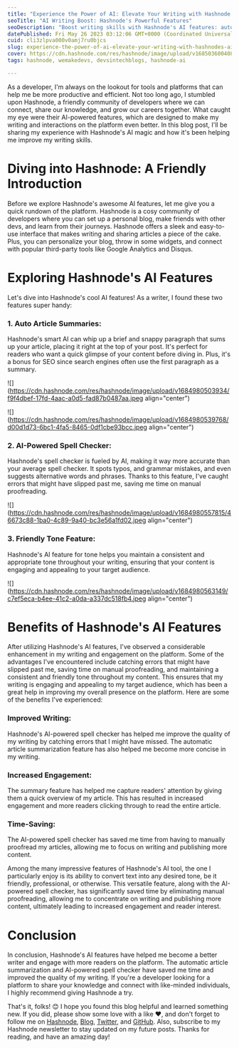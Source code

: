 ```yaml
---
title: "Experience the Power of AI: Elevate Your Writing with Hashnode's AI Features"
seoTitle: "AI Writing Boost: Hashnode's Powerful Features"
seoDescription: "Boost writing skills with Hashnode's AI features: auto article summaries, AI-powered spell checker, and friendly tone feature for enhanced engagement"
datePublished: Fri May 26 2023 03:12:06 GMT+0000 (Coordinated Universal Time)
cuid: cli3zlpva000v0amj7ru0bjcs
slug: experience-the-power-of-ai-elevate-your-writing-with-hashnodes-ai-features
cover: https://cdn.hashnode.com/res/hashnode/image/upload/v1685036004085/ed13945c-f7e9-40fa-8e4c-ab666efffe62.png
tags: hashnode, wemakedevs, devsintechblogs, hashnode-ai

---
```


As a developer, I'm always on the lookout for tools and platforms that can help me be more productive and efficient. Not too long ago, I stumbled upon Hashnode, a friendly community of developers where we can connect, share our knowledge, and grow our careers together. What caught my eye were their AI-powered features, which are designed to make my writing and interactions on the platform even better. In this blog post, I'll be sharing my experience with Hashnode's AI magic and how it's been helping me improve my writing skills.

# Diving into Hashnode: A Friendly Introduction

Before we explore Hashnode's awesome AI features, let me give you a quick rundown of the platform. Hashnode is a cosy community of developers where you can set up a personal blog, make friends with other devs, and learn from their journeys. Hashnode offers a sleek and easy-to-use interface that makes writing and sharing articles a piece of the cake. Plus, you can personalize your blog, throw in some widgets, and connect with popular third-party tools like Google Analytics and Disqus.

# Exploring Hashnode's AI Features

Let's dive into Hashnode's cool AI features! As a writer, I found these two features super handy:

### 1\. Auto Article Summaries:

Hashnode's smart AI can whip up a brief and snappy paragraph that sums up your article, placing it right at the top of your post. It's perfect for readers who want a quick glimpse of your content before diving in. Plus, it's a bonus for SEO since search engines often use the first paragraph as a summary.

![](https://cdn.hashnode.com/res/hashnode/image/upload/v1684980503934/f9f4dbef-17fd-4aac-a0d5-fad87b0487aa.jpeg align="center")

![](https://cdn.hashnode.com/res/hashnode/image/upload/v1684980539768/d00d1d73-6bc1-4fa5-8465-0df1cbe93bcc.jpeg align="center")

### 2\. AI-Powered Spell Checker:

Hashnode's spell checker is fueled by AI, making it way more accurate than your average spell checker. It spots typos, and grammar mistakes, and even suggests alternative words and phrases. Thanks to this feature, I've caught errors that might have slipped past me, saving me time on manual proofreading.

![](https://cdn.hashnode.com/res/hashnode/image/upload/v1684980557815/46673c88-1ba0-4c89-9a40-bc3e56a1fd02.jpeg align="center")

### 3\. Friendly Tone Feature:

Hashnode's AI feature for tone helps you maintain a consistent and appropriate tone throughout your writing, ensuring that your content is engaging and appealing to your target audience.

![](https://cdn.hashnode.com/res/hashnode/image/upload/v1684980563149/c7ef5eca-b4ee-41c2-a0da-a337dc518fb4.jpeg align="center")

# Benefits of Hashnode's AI Features

After utilizing Hashnode's AI features, I've observed a considerable enhancement in my writing and engagement on the platform. Some of the advantages I've encountered include catching errors that might have slipped past me, saving time on manual proofreading, and maintaining a consistent and friendly tone throughout my content. This ensures that my writing is engaging and appealing to my target audience, which has been a great help in improving my overall presence on the platform. Here are some of the benefits I've experienced:

### Improved Writing:

Hashnode's AI-powered spell checker has helped me improve the quality of my writing by catching errors that I might have missed. The automatic article summarization feature has also helped me become more concise in my writing.

### Increased Engagement:

The summary feature has helped me capture readers' attention by giving them a quick overview of my article. This has resulted in increased engagement and more readers clicking through to read the entire article.

### Time-Saving:

The AI-powered spell checker has saved me time from having to manually proofread my articles, allowing me to focus on writing and publishing more content.

Among the many impressive features of Hashnode's AI tool, the one I particularly enjoy is its ability to convert text into any desired tone, be it friendly, professional, or otherwise. This versatile feature, along with the AI-powered spell checker, has significantly saved time by eliminating manual proofreading, allowing me to concentrate on writing and publishing more content, ultimately leading to increased engagement and reader interest.

# Conclusion

In conclusion, Hashnode's AI features have helped me become a better writer and engage with more readers on the platform. The automatic article summarization and AI-powered spell checker have saved me time and improved the quality of my writing. If you're a developer looking for a platform to share your knowledge and connect with like-minded individuals, I highly recommend giving Hashnode a try.

That's it, folks! 😊 I hope you found this blog helpful and learned something new. If you did, please show some love with a like ❤, and don't forget to follow me on [Hashnode](https://hashnode.com/@KelvinParmar), [Blog](https://kelvin-parmar.hashnode.dev/), [Twitter](https://twitter.com/Kelvinparmar12), and [GitHub](https://github.com/kelvinparmar). Also, subscribe to my Hashnode newsletter to stay updated on my future posts. Thanks for reading, and have an amazing day!
